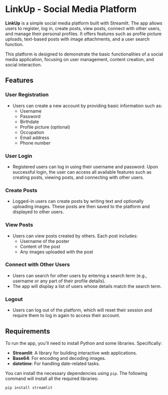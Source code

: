 # LinkUp - Social Media Platform

**LinkUp** is a simple social media platform built with Streamlit. The app allows users to register, log in, create posts, view posts, connect with other users, and manage their personal profiles. It offers features such as profile picture uploads, text-based posts with image attachments, and a user search function. 

This platform is designed to demonstrate the basic functionalities of a social media application, focusing on user management, content creation, and social interaction.

## Features

### User Registration
- Users can create a new account by providing basic information such as:
  - Username
  - Password
  - Birthdate
  - Profile picture (optional)
  - Occupation
  - Email address
  - Phone number

### User Login
- Registered users can log in using their username and password. Upon successful login, the user can access all available features such as creating posts, viewing posts, and connecting with other users.

### Create Posts
- Logged-in users can create posts by writing text and optionally uploading images. These posts are then saved to the platform and displayed to other users.

### View Posts
- Users can view posts created by others. Each post includes:
  - Username of the poster
  - Content of the post
  - Any images uploaded with the post

### Connect with Other Users
- Users can search for other users by entering a search term (e.g., username or any part of their profile details).
- The app will display a list of users whose details match the search term.

### Logout
- Users can log out of the platform, which will reset their session and require them to log in again to access their account.

## Requirements

To run the app, you'll need to install Python and some libraries. Specifically:

- **Streamlit**: A library for building interactive web applications.
- **Base64**: For encoding and decoding images.
- **datetime**: For handling date-related tasks.
  
You can install the necessary dependencies using `pip`. The following command will install all the required libraries:

```bash
pip install streamlit
